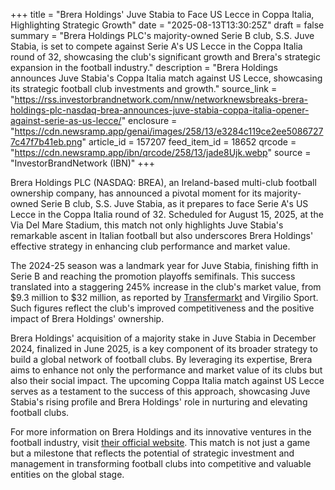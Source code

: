 +++
title = "Brera Holdings' Juve Stabia to Face US Lecce in Coppa Italia, Highlighting Strategic Growth"
date = "2025-08-13T13:30:25Z"
draft = false
summary = "Brera Holdings PLC's majority-owned Serie B club, S.S. Juve Stabia, is set to compete against Serie A's US Lecce in the Coppa Italia round of 32, showcasing the club's significant growth and Brera's strategic expansion in the football industry."
description = "Brera Holdings announces Juve Stabia's Coppa Italia match against US Lecce, showcasing its strategic football club investments and growth."
source_link = "https://rss.investorbrandnetwork.com/nnw/networknewsbreaks-brera-holdings-plc-nasdaq-brea-announces-juve-stabia-coppa-italia-opener-against-serie-as-us-lecce/"
enclosure = "https://cdn.newsramp.app/genai/images/258/13/e3284c119ce2ee50867277c47f7b41eb.png"
article_id = 157207
feed_item_id = 18652
qrcode = "https://cdn.newsramp.app/ibn/qrcode/258/13/jade8Ujk.webp"
source = "InvestorBrandNetwork (IBN)"
+++

<p>Brera Holdings PLC (NASDAQ: BREA), an Ireland-based multi-club football ownership company, has announced a pivotal moment for its majority-owned Serie B club, S.S. Juve Stabia, as it prepares to face Serie A's US Lecce in the Coppa Italia round of 32. Scheduled for August 15, 2025, at the Via Del Mare Stadium, this match not only highlights Juve Stabia's remarkable ascent in Italian football but also underscores Brera Holdings' effective strategy in enhancing club performance and market value.</p><p>The 2024-25 season was a landmark year for Juve Stabia, finishing fifth in Serie B and reaching the promotion playoffs semifinals. This success translated into a staggering 245% increase in the club's market value, from $9.3 million to $32 million, as reported by <a href="https://www.transfermarkt.com" rel="nofollow" target="_blank">Transfermarkt</a> and Virgilio Sport. Such figures reflect the club's improved competitiveness and the positive impact of Brera Holdings' ownership.</p><p>Brera Holdings' acquisition of a majority stake in Juve Stabia in December 2024, finalized in June 2025, is a key component of its broader strategy to build a global network of football clubs. By leveraging its expertise, Brera aims to enhance not only the performance and market value of its clubs but also their social impact. The upcoming Coppa Italia match against US Lecce serves as a testament to the success of this approach, showcasing Juve Stabia's rising profile and Brera Holdings' role in nurturing and elevating football clubs.</p><p>For more information on Brera Holdings and its innovative ventures in the football industry, visit <a href="https://www.breraholdings.com" rel="nofollow" target="_blank">their official website</a>. This match is not just a game but a milestone that reflects the potential of strategic investment and management in transforming football clubs into competitive and valuable entities on the global stage.</p>